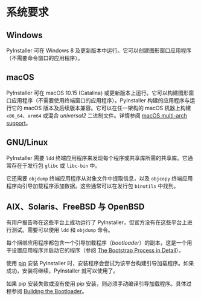 # 系统要求

## Windows

PyInstaller 可在 Windows 8 及更新版本中运行。它可以创建图形窗口应用程序（不需要命令窗口的应用程序）。

## macOS

PyInstaller 可在 macOS 10.15 (Catalina) 或更新版本上运行。它可以构建图形窗口应用程序（不需要使用终端窗口的应用程序）。PyInstaller 构建的应用程序与运行它的 macOS 版本及后续版本兼容。它可以在任一架构的 macOS 机器上构建 `x86_64`、`arm64` 或混合 *universal2* 二进制文件。详情参阅 [macOS multi-arch support](https://pyinstaller.org/en/v6.2.0/feature-notes.html#macos-multi-arch-support)。

## GNU/Linux

PyInstaller 需要 `ldd` 终端应用程序来发现每个程序或共享库所需的共享库。它通常存在于发行包 `glibc` 或 `libc-bin` 中。

它还需要 `objdump` 终端应用程序从对象文件中提取信息，以及 `objcopy` 终端应用程序向引导加载程序添加数据。这些通常可以在发行包 `binutils` 中找到。

## AIX、Solaris、FreeBSD 与 OpenBSD

有用户报告称在这些平台上成功运行了 PyInstaller，但官方没有在这些平台上进行测试。需要可以使用 `ldd` 和 `objdump` 命令。

每个捆绑应用程序都包含一个引导加载程序（*bootloader*）的副本，这是一个用于设置应用程序并启动它的程序（参阅 [The Bootstrap Process in Detail](https://pyinstaller.org/en/v6.2.0/advanced-topics.html#the-bootstrap-process-in-detail)）。

使用 [pip](http://www.pip-installer.org/) 安装 PyInstaller 时，安装程序会尝试为该平台构建引导加载程序。如果成功，安装将继续，PyInstaller 就可以使用了。

如果 pip 安装失败或没有使用 pip 安装，则必须手动编译引导加载程序。具体过程参阅 [Building the Bootloader](https://pyinstaller.org/en/v6.2.0/bootloader-building.html#building-the-bootloader)。
